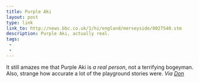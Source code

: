 ```yaml
---
title: Purple Aki
layout: post
type: link
link_to: http://news.bbc.co.uk/1/hi/england/merseyside/8027540.stm
description: Purple Aki, actually real.
tags:
 - 
 - 
---
```


It still amazes me that Purple Aki is _a real person_, not a terrifying bogeyman. Also, strange how accurate a lot of the playground stories were. _Via [Don][1]_

[1]:http://availableimagination.com/